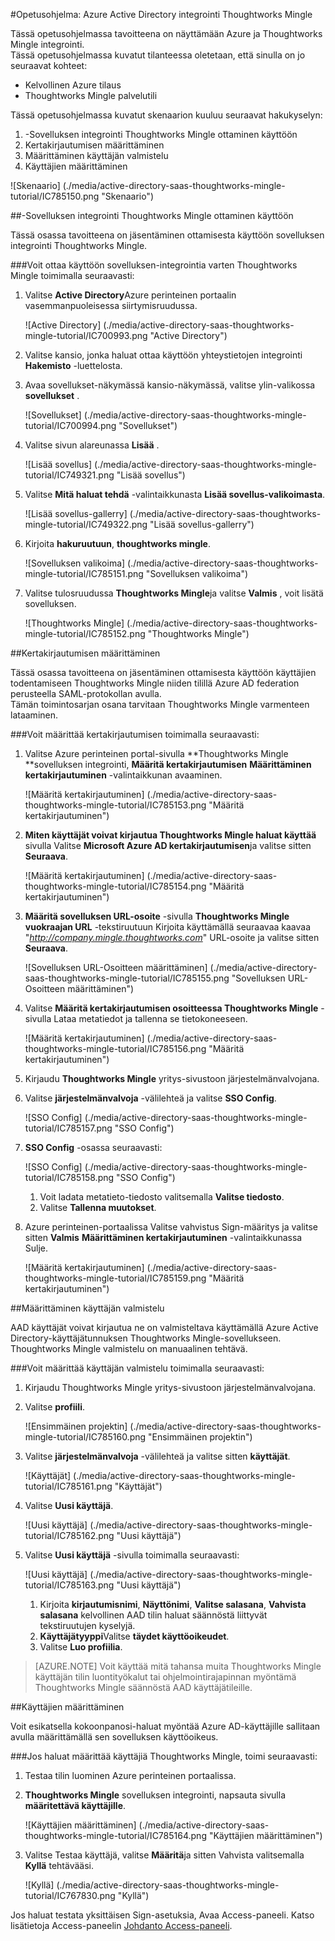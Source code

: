 <properties 
    pageTitle="Opetusohjelma: Azure Active Directory integrointi Thoughtworks Mingle | Microsoft Azure" 
    description="Opettele käyttämään Thoughtworks Mingle Azure Active Directory-hakemistosta käyttöön kertakirjautumisen, automaattinen valmistelu ja lisää!" 
    services="active-directory" 
    authors="jeevansd"  
    documentationCenter="na" 
     manager="femila"/>
<tags 
    ms.service="active-directory" 
    ms.devlang="na" 
    ms.topic="article" 
    ms.tgt_pltfrm="na" 
    ms.workload="identity" 
    ms.date="09/11/2016" 
    ms.author="jeedes" />

#<a name="tutorial-azure-active-directory-integration-with-thoughtworks-mingle"></a>Opetusohjelma: Azure Active Directory integrointi Thoughtworks Mingle
  
Tässä opetusohjelmassa tavoitteena on näyttämään Azure ja Thoughtworks Mingle integrointi.  
Tässä opetusohjelmassa kuvatut tilanteessa oletetaan, että sinulla on jo seuraavat kohteet:

-   Kelvollinen Azure tilaus
-   Thoughtworks Mingle palvelutili
  
Tässä opetusohjelmassa kuvatut skenaarion kuuluu seuraavat hakukyselyn:

1.  -Sovelluksen integrointi Thoughtworks Mingle ottaminen käyttöön
2.  Kertakirjautumisen määrittäminen
3.  Määrittäminen käyttäjän valmistelu
4.  Käyttäjien määrittäminen

![Skenaario] (./media/active-directory-saas-thoughtworks-mingle-tutorial/IC785150.png "Skenaario")

##<a name="enabling-the-application-integration-for-thoughtworks-mingle"></a>-Sovelluksen integrointi Thoughtworks Mingle ottaminen käyttöön
  
Tässä osassa tavoitteena on jäsentäminen ottamisesta käyttöön sovelluksen integrointi Thoughtworks Mingle.

###<a name="to-enable-the-application-integration-for-thoughtworks-mingle-perform-the-following-steps"></a>Voit ottaa käyttöön sovelluksen-integrointia varten Thoughtworks Mingle toimimalla seuraavasti:

1.  Valitse **Active Directory**Azure perinteinen portaalin vasemmanpuoleisessa siirtymisruudussa.

    ![Active Directory] (./media/active-directory-saas-thoughtworks-mingle-tutorial/IC700993.png "Active Directory")

2.  Valitse kansio, jonka haluat ottaa käyttöön yhteystietojen integrointi **Hakemisto** -luettelosta.

3.  Avaa sovellukset-näkymässä kansio-näkymässä, valitse ylin-valikossa **sovellukset** .

    ![Sovellukset] (./media/active-directory-saas-thoughtworks-mingle-tutorial/IC700994.png "Sovellukset")

4.  Valitse sivun alareunassa **Lisää** .

    ![Lisää sovellus] (./media/active-directory-saas-thoughtworks-mingle-tutorial/IC749321.png "Lisää sovellus")

5.  Valitse **Mitä haluat tehdä** -valintaikkunasta **Lisää sovellus-valikoimasta**.

    ![Lisää sovellus-gallerry] (./media/active-directory-saas-thoughtworks-mingle-tutorial/IC749322.png "Lisää sovellus-gallerry")

6.  Kirjoita **hakuruutuun**, **thoughtworks mingle**.

    ![Sovelluksen valikoima] (./media/active-directory-saas-thoughtworks-mingle-tutorial/IC785151.png "Sovelluksen valikoima")

7.  Valitse tulosruudussa **Thoughtworks Mingle**ja valitse **Valmis** , voit lisätä sovelluksen.

    ![Thoughtworks Mingle] (./media/active-directory-saas-thoughtworks-mingle-tutorial/IC785152.png "Thoughtworks Mingle")

##<a name="configuring-single-sign-on"></a>Kertakirjautumisen määrittäminen
  
Tässä osassa tavoitteena on jäsentäminen ottamisesta käyttöön käyttäjien todentamiseen Thoughtworks Mingle niiden tilillä Azure AD federation perusteella SAML-protokollan avulla.  
Tämän toimintosarjan osana tarvitaan Thoughtworks Mingle varmenteen lataaminen.

###<a name="to-configure-single-sign-on-perform-the-following-steps"></a>Voit määrittää kertakirjautumisen toimimalla seuraavasti:

1.  Valitse Azure perinteinen portal-sivulla **Thoughtworks Mingle **sovelluksen integrointi, **Määritä kertakirjautumisen** **Määrittäminen kertakirjautuminen** -valintaikkunan avaaminen.

    ![Määritä kertakirjautuminen] (./media/active-directory-saas-thoughtworks-mingle-tutorial/IC785153.png "Määritä kertakirjautuminen")

2.  **Miten käyttäjät voivat kirjautua Thoughtworks Mingle haluat käyttää** sivulla Valitse **Microsoft Azure AD kertakirjautumisen**ja valitse sitten **Seuraava**.

    ![Määritä kertakirjautuminen] (./media/active-directory-saas-thoughtworks-mingle-tutorial/IC785154.png "Määritä kertakirjautuminen")

3.  **Määritä sovelluksen URL-osoite** -sivulla **Thoughtworks Mingle vuokraajan URL** -tekstiruutuun Kirjoita käyttämällä seuraavaa kaavaa "*http://company.mingle.thoughtworks.com*" URL-osoite ja valitse sitten **Seuraava**.

    ![Sovelluksen URL-Osoitteen määrittäminen] (./media/active-directory-saas-thoughtworks-mingle-tutorial/IC785155.png "Sovelluksen URL-Osoitteen määrittäminen")

4.  Valitse **Määritä kertakirjautumisen osoitteessa Thoughtworks Mingle** -sivulla Lataa metatiedot ja tallenna se tietokoneeseen.

    ![Määritä kertakirjautuminen] (./media/active-directory-saas-thoughtworks-mingle-tutorial/IC785156.png "Määritä kertakirjautuminen")

5.  Kirjaudu **Thoughtworks Mingle** yritys-sivustoon järjestelmänvalvojana.

6.  Valitse **järjestelmänvalvoja** -välilehteä ja valitse **SSO Config**.

    ![SSO Config] (./media/active-directory-saas-thoughtworks-mingle-tutorial/IC785157.png "SSO Config")

7.  **SSO Config** -osassa seuraavasti:

    ![SSO Config] (./media/active-directory-saas-thoughtworks-mingle-tutorial/IC785158.png "SSO Config")

    1.  Voit ladata metatieto-tiedosto valitsemalla **Valitse tiedosto**.
    2.  Valitse **Tallenna muutokset**.

8.  Azure perinteinen-portaalissa Valitse vahvistus Sign-määritys ja valitse sitten **Valmis** **Määrittäminen kertakirjautuminen** -valintaikkunassa Sulje.

    ![Määritä kertakirjautuminen] (./media/active-directory-saas-thoughtworks-mingle-tutorial/IC785159.png "Määritä kertakirjautuminen")

##<a name="configuring-user-provisioning"></a>Määrittäminen käyttäjän valmistelu
  
AAD käyttäjät voivat kirjautua ne on valmisteltava käyttämällä Azure Active Directory-käyttäjätunnuksen Thoughtworks Mingle-sovellukseen.  
Thoughtworks Mingle valmistelu on manuaalinen tehtävä.

###<a name="to-configure-user-provisioning-perform-the-following-steps"></a>Voit määrittää käyttäjän valmistelu toimimalla seuraavasti:

1.  Kirjaudu Thoughtworks Mingle yritys-sivustoon järjestelmänvalvojana.

2.  Valitse **profiili**.

    ![Ensimmäinen projektin] (./media/active-directory-saas-thoughtworks-mingle-tutorial/IC785160.png "Ensimmäinen projektin")

3.  Valitse **järjestelmänvalvoja** -välilehteä ja valitse sitten **käyttäjät**.

    ![Käyttäjät] (./media/active-directory-saas-thoughtworks-mingle-tutorial/IC785161.png "Käyttäjät")

4.  Valitse **Uusi käyttäjä**.

    ![Uusi käyttäjä] (./media/active-directory-saas-thoughtworks-mingle-tutorial/IC785162.png "Uusi käyttäjä")

5.  Valitse **Uusi käyttäjä** -sivulla toimimalla seuraavasti:

    ![Uusi käyttäjä] (./media/active-directory-saas-thoughtworks-mingle-tutorial/IC785163.png "Uusi käyttäjä")

    1.  Kirjoita **kirjautumisnimi**, **Näyttönimi**, **Valitse salasana**, **Vahvista salasana** kelvollinen AAD tilin haluat säännöstä liittyvät tekstiruutujen kyselyjä.
    2.  **Käyttäjätyyppi**Valitse **täydet käyttöoikeudet**.
    3.  Valitse **Luo profiilia**.

>[AZURE.NOTE] Voit käyttää mitä tahansa muita Thoughtworks Mingle käyttäjän tilin luontityökalut tai ohjelmointirajapinnan myöntämä Thoughtworks Mingle säännöstä AAD käyttäjätileille.

##<a name="assigning-users"></a>Käyttäjien määrittäminen
  
Voit esikatsella kokoonpanosi-haluat myöntää Azure AD-käyttäjille sallitaan avulla määrittämällä sen sovelluksen käyttöoikeus.

###<a name="to-assign-users-to-thoughtworks-mingle-perform-the-following-steps"></a>Jos haluat määrittää käyttäjiä Thoughtworks Mingle, toimi seuraavasti:

1.  Testaa tilin luominen Azure perinteinen portaalissa.

2.  **Thoughtworks Mingle** sovelluksen integrointi, napsauta sivulla **määritettävä käyttäjille**.

    ![Käyttäjien määrittäminen] (./media/active-directory-saas-thoughtworks-mingle-tutorial/IC785164.png "Käyttäjien määrittäminen")

3.  Valitse Testaa käyttäjä, valitse **Määritä**ja sitten Vahvista valitsemalla **Kyllä** tehtävääsi.

    ![Kyllä] (./media/active-directory-saas-thoughtworks-mingle-tutorial/IC767830.png "Kyllä")
  
Jos haluat testata yksittäisen Sign-asetuksia, Avaa Access-paneeli. Katso lisätietoja Access-paneelin [Johdanto Access-paneeli](active-directory-saas-access-panel-introduction.md).
